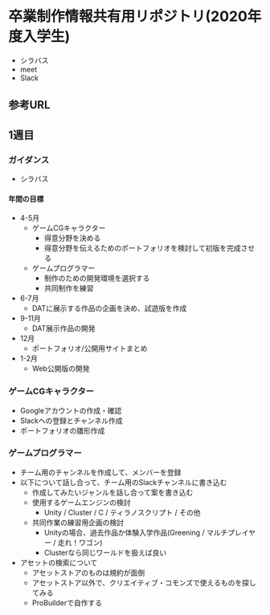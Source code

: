 # 卒業制作情報共有用リポジトリ(2020年度入学生)
- シラバス
- meet
- Slack

## 参考URL


## 1週目
### ガイダンス
- シラバス

#### 年間の目標
- 4-5月
  - ゲームCGキャラクター
    - 得意分野を決める
    - 得意分野を伝えるためのポートフォリオを検討して初版を完成させる
  - ゲームプログラマー
    - 制作のための開発環境を選択する
    - 共同制作を練習
- 6-7月
  - DATに展示する作品の企画を決め、試遊版を作成
- 9-11月
  - DAT展示作品の開発
- 12月
  - ポートフォリオ/公開用サイトまとめ
- 1-2月
  - Web公開版の開発

### ゲームCGキャラクター
- Googleアカウントの作成・確認
- Slackへの登録とチャンネル作成
- ポートフォリオの雛形作成

### ゲームプログラマー
- チーム用のチャンネルを作成して、メンバーを登録
- 以下について話し合って、チーム用のSlackチャンネルに書き込む
  - 作成してみたいジャンルを話し合って案を書き込む
  - 使用するゲームエンジンの検討
    - Unity / Cluster / C / ティラノスクリプト / その他
  - 共同作業の練習用企画の検討
    - Unityの場合、過去作品か体験入学作品(Greening / マルチプレイヤー / 走れ！ワゴン)
    - Clusterなら同じワールドを扱えば良い
- アセットの検索について
  - アセットストアのものは規約が面倒
  - アセットストア以外で、クリエイティブ・コモンズで使えるものを探してみる
  - ProBuilderで自作する

